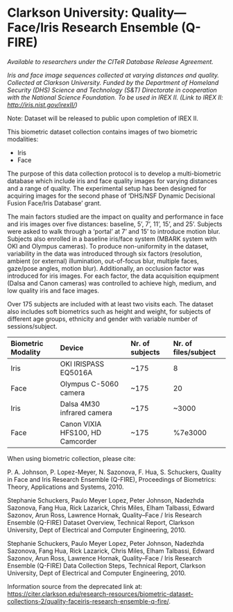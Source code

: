 # Clarkson University: Quality—Face/Iris Research Ensemble (Q-FIRE)

*Available to researchers under the CITeR Database Release Agreement.*

*Iris and face image sequences collected at varying distances and quality. Collected at Clarkson University. Funded by the Department of Homeland Security (DHS) Science and Technology (S&T) Directorate in cooperation with the National Science Foundation. To be used in IREX II. (Link to IREX II: http://iris.nist.gov/irexII/)*

Note: Dataset will be released to public upon completion of IREX II.

This biometric dataset collection contains images of two biometric modalities:

- Iris
- Face

The purpose of this data collection protocol is to develop a multi-biometric database which include iris and face quality images for varying distances and a range of quality. The experimental setup has been designed for acquiring images for the second phase of ‘DHS/NSF Dynamic Decisional Fusion Face/Iris Database’ grant.

The main factors studied are the impact on quality and performance in face and iris images over five distances: baseline, 5’, 7’, 11’, 15’, and 25’. Subjects were asked to walk through a ‘portal’ at 7’ and 15’ to introduce motion blur. Subjects also enrolled in a baseline iris/face system (MBARK system with OKI and Olympus cameras). To produce non-uniformity in the dataset, variability in the data was introduced through six factors (resolution, ambient (or external) illumination, out-of-focus blur, multiple faces, gaze/pose angles, motion blur). Additionally, an occlusion factor was introduced for iris images. For each factor, the data acquisition equipment (Dalsa and Canon cameras) was controlled to achieve high, medium, and low quality iris and face images.

Over 175 subjects are included with at least two visits each. The dataset also includes soft biometrics such as height and weight, for subjects of different age groups, ethnicity and gender with variable number of sessions/subject.

| Biometric Modality |Device | Nr. of subjects | Nr. of files/subject |
| :-- | :-- | :-- | :-- |
| Iris | OKI IRISPASS EQ5016A | ~175 | 8 |
| Face | Olympus C-5060 camera | ~175 |20 |
| Iris | Dalsa 4M30 infrared camera | ~175 | ~3000 |
| Face | Canon VIXIA HFS100, HD Camcorder | ~175 | %7e3000 |

When using biometric collection, please cite:

 P. A. Johnson, P. Lopez-Meyer, N. Sazonova, F. Hua, S. Schuckers, Quality in Face and Iris Research Ensemble (Q-FIRE), Proceedings of Biometrics: Theory, Applications and Systems, 2010.

Stephanie Schuckers, Paulo Meyer Lopez, Peter Johnson, Nadezhda Sazonova, Fang Hua, Rick Lazarick, Chris Miles, Elham Talbassi, Edward Sazonov, Arun Ross, Lawrence Hornak, Quality–Face / Iris Research Ensemble (Q-FIRE) Dataset Overview, Technical Report, Clarkson University, Dept of Electrical and Computer Engineering, 2010.

Stephanie Schuckers, Paulo Meyer Lopez, Peter Johnson, Nadezhda Sazonova, Fang Hua, Rick Lazarick, Chris Miles, Elham Talbassi, Edward Sazonov, Arun Ross, Lawrence Hornak, Quality–Face / Iris Research Ensemble (Q-FIRE) Data Collection Steps, Technical Report, Clarkson University, Dept of Electrical and Computer Engineering, 2010.

Information source from the deprecated link at: https://citer.clarkson.edu/research-resources/biometric-dataset-collections-2/quality-faceiris-research-ensemble-q-fire/.
